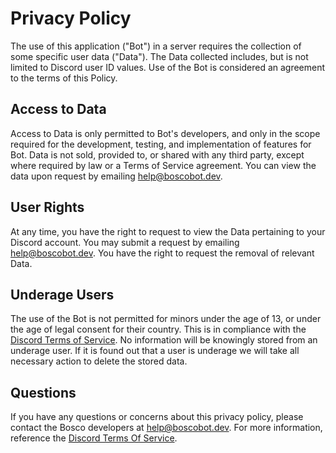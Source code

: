 # Privacy Policy

The use of this application ("Bot") in a server requires the collection of some specific user data ("Data"). The Data collected includes, but is not limited to Discord user ID values. Use of the Bot is considered an agreement to the terms of this Policy.

## Access to Data

Access to Data is only permitted to Bot's developers, and only in the scope required for the development, testing, and implementation of features for Bot. Data is not sold, provided to, or shared with any third party, except where required by law or a Terms of Service agreement. You can view the data upon request by emailing [help@boscobot.dev](mailto:help@boscobot.dev).

## User Rights

At any time, you have the right to request to view the Data pertaining to your Discord account. You may submit a request by emailing [help@boscobot.dev](mailto:help@boscobot.dev). You have the right to request the removal of relevant Data.

## Underage Users

The use of the Bot is not permitted for minors under the age of 13, or under the age of legal consent for their country. This is in compliance with the [Discord Terms of Service](https://discord.com/terms). No information will be knowingly stored from an underage user. If it is found out that a user is underage we will take all necessary action to delete the stored data.

## Questions

If you have any questions or concerns about this privacy policy, please contact the Bosco developers at [help@boscobot.dev](mailto:help@boscobot.dev). For more information, reference the [Discord Terms Of Service](https://discord.com/terms).
